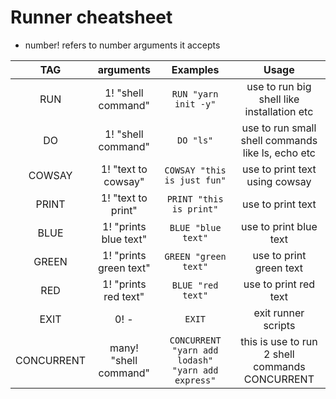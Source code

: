 # Runner cheatsheet

- number! refers to number arguments it accepts

|    TAG     |       arguments        |                     Examples                      |                       Usage                       |
| :--------: | :--------------------: | :-----------------------------------------------: | :-----------------------------------------------: |
|    RUN     |   1! "shell command"   |               `RUN "yarn init -y"`                |    use to run big shell like installation etc     |
|     DO     |   1! "shell command"   |                     `DO "ls"`                     | use to run small shell commands like ls, echo etc |
|   COWSAY   |  1! "text to cowsay"   |            `COWSAY "this is just fun"`            |          use to print text using cowsay           |
|   PRINT    |   1! "text to print"   |              `PRINT "this is print"`              |                 use to print text                 |
|    BLUE    | 1! "prints blue text"  |                `BLUE "blue text"`                 |              use to print blue text               |
|   GREEN    | 1! "prints green text" |               `GREEN "green text"`                |              use to print green text              |
|    RED     |  1! "prints red text"  |                 `BLUE "red text"`                 |               use to print red text               |
|    EXIT    |          0! -          |                      `EXIT`                       |                exit runner scripts                |
| CONCURRENT | many! "shell command"  | `CONCURRENT "yarn add lodash" "yarn add express"` |  this is use to run 2 shell commands CONCURRENT   |
